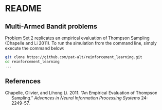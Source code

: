 README
================

## Multi-Armed Bandit problems

[Problem Set 2](ps2_answers.html) replicates an empirical evaluation of
Thompson Sampling (Chapelle and Li 2011). To run the simulation from the
command line, simply execute the command below:

``` bash
git clone https://github.com/pat-alt/reinforcement_learning.git
cd reinforcement_learning
...
```

## References

<div id="refs" class="references csl-bib-body hanging-indent">

<div id="ref-chapelle2011empirical" class="csl-entry">

Chapelle, Olivier, and Lihong Li. 2011. “An Empirical Evaluation of
Thompson Sampling.” *Advances in Neural Information Processing Systems*
24: 2249–57.

</div>

</div>

